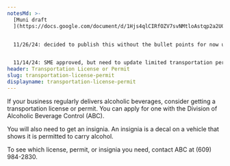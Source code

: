 ```yaml
---
notesMd: >-
  [Muni draft
  ](https://docs.google.com/document/d/1Hjs4qlCIRfOZV7svNMtloAstqp2a2UGJBt5XNnbbfao/edit?usp=sharing)


  11/26/24: decided to publish this without the bullet points for now until we hear back from SMEs. Regina will need to review the "limited transportation permit" description. 


  11/14/24: SME approved, but need to update limited transportation permit description. needs content review. 
header: Transportation License or Permit
slug: transportation-license-permit
displayname: transportation-license-permit
---
```

If your business regularly delivers alcoholic beverages, consider getting a transportation license or permit. You can apply for one with the Division of Alcoholic Beverage Control (ABC).

You will also need to get an insignia. An insignia is a decal on a vehicle that shows it is permitted to carry alcohol.

To see which license, permit, or insignia you need, contact ABC at (609) 984-2830.